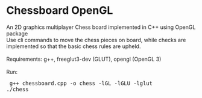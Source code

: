 <h1>Chessboard OpenGL</h1>
An 2D graphics multiplayer Chess board implemented in C++ using OpenGL package</br>
Use cli commands to move the chess pieces on board, while checks are implemented so that the basic chess rules are upheld.</br>
</br>
Requirements: g++, freeglut3-dev (GLUT), opengl (OpenGL 3)</br>
</br>
Run:
<pre> g++ chessboard.cpp -o chess -lGL -lGLU -lglut
./chess</pre>

